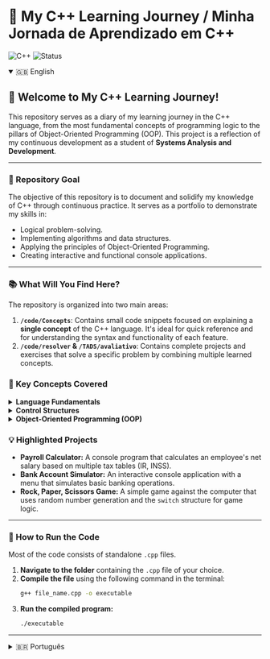 # 🚀 My C++ Learning Journey / Minha Jornada de Aprendizado em C++ 

![C++](https://img.shields.io/badge/Language-C%2B%2B-00599C?logo=cplusplus&logoColor=white)
![Status](https://img.shields.io/badge/Status-Em%20Andamento%20//%20In%20Progress-green)

<details open>
<summary>🇬🇧 English</summary>

## 👋 Welcome to My C++ Learning Journey!

This repository serves as a diary of my learning journey in the C++ language, from the most fundamental concepts of programming logic to the pillars of Object-Oriented Programming (OOP). This project is a reflection of my continuous development as a student of **Systems Analysis and Development**.

---
### 🎯 Repository Goal

The objective of this repository is to document and solidify my knowledge of C++ through continuous practice. It serves as a portfolio to demonstrate my skills in:
* Logical problem-solving.
* Implementing algorithms and data structures.
* Applying the principles of Object-Oriented Programming.
* Creating interactive and functional console applications.

---
### 📚 What Will You Find Here?

The repository is organized into two main areas:

1.  **`/code/Concepts`**: Contains small code snippets focused on explaining a **single concept** of the C++ language. It's ideal for quick reference and for understanding the syntax and functionality of each feature.
2.  **`/code/resolver` & `/TADS/avaliativo`**: Contains complete projects and exercises that solve a specific problem by combining multiple learned concepts.

### 🧠 Key Concepts Covered

<details>
<summary><strong>Language Fundamentals</strong></summary>

- **Data Input and Output:** Using `iostream` (`cout`, `cin`) for user interaction.
- **Data Types and Variables:** Declaration and use of primitive types (`int`, `double`, `char`, `bool`) and the `std::string` type.
- **Operators:** Application of arithmetic, logical (`&&`, `||`, `!`), and conditional (ternary) operators.
- **Math Functions:** Use of the `<cmath>` library for mathematical operations.

</details>

<details>
<summary><strong>Control Structures</strong></summary>

- **Conditionals:** Decision-making logic with `if`, `else if`, and `else`.
- **Loops:** `for`, `while`, and `do-while` for flow control.
- **Flow Control:** Use of `break` to exit loops and `continue` to skip an iteration.

</details>

<details>
<summary><strong>Object-Oriented Programming (OOP)</strong></summary>

- **Classes and Objects:** Creating blueprints (`class`) and their instances (`objects`).
- **Encapsulation:** Protecting data with access specifiers (`private`, `protected`, `public`).
- **Constructors:** Special methods for safely initializing objects.
- **Inheritance:** Creating class hierarchies for code reuse.
- **Polymorphism:** Using `virtual` functions and `override` to allow different behaviors through a common interface.
- **Pointers:** Understanding memory addresses, pointers (`*`), and references (`&`).

</details>

### 💡 Highlighted Projects

* **Payroll Calculator:** A console program that calculates an employee's net salary based on multiple tax tables (IR, INSS).
* **Bank Account Simulator:** An interactive console application with a menu that simulates basic banking operations.
* **Rock, Paper, Scissors Game:** A simple game against the computer that uses random number generation and the `switch` structure for game logic.

---
### 🚀 How to Run the Code

Most of the code consists of standalone `.cpp` files.

1.  **Navigate to the folder** containing the `.cpp` file of your choice.
2.  **Compile the file** using the following command in the terminal:
    ```bash
    g++ file_name.cpp -o executable
    ```
3.  **Run the compiled program:**
    ```bash
    ./executable
    ```
</details>

---

<details>
<summary>🇧🇷 Português</summary>

## 👋 Bem-vindo(a) à Minha Jornada em C++!

Este repositório serve como um diário do meu aprendizado na linguagem C++, desde os conceitos mais fundamentais de lógica de programação até os pilares da Programação Orientada a Objetos (POO). Este projeto é um reflexo do meu desenvolvimento contínuo como estudante de **Análise e Desenvolvimento de Sistemas**.

---
### 🎯 Objetivo do Repositório

O objetivo deste repositório é documentar e solidificar meu conhecimento em C++ através da prática contínua. Ele serve como um portfólio para demonstrar minhas habilidades em:
* Resolução de problemas de lógica.
* Implementação de algoritmos e estruturas de dados.
* Aplicação dos princípios da Programação Orientada a Objetos.
* Criação de aplicações de console interativas e funcionais.

---
### 📚 O que Você Encontrará Aqui?

O repositório está organizado em duas áreas principais:

1.  **`/code/Concepts`**: Contém pequenos snippets de código focados em explicar um **único conceito** da linguagem C++. É ideal para consultas rápidas e para entender a sintaxe e o funcionamento de cada recurso.
2.  **`/code/resolver` e `/TADS/avaliativo`**: Contém projetos e exercícios completos que resolvem um problema específico, combinando múltiplos conceitos aprendidos.

### 🧠 Principais Conceitos Abordados

<details>
<summary><strong>Fundamentos da Linguagem</strong></summary>

- **Entrada e Saída de Dados:** Uso de `iostream` (`cout`, `cin`) para interação com o usuário.
- **Tipos de Dados e Variáveis:** Declaração e uso dos tipos primitivos (`int`, `double`, `char`, `bool`) e do tipo `std::string`.
- **Operadores:** Aplicação de operadores aritméticos, lógicos (`&&`, `||`, `!`) e condicionais (ternário).
- **Funções Matemáticas:** Utilização da biblioteca `<cmath>` para operações matemáticas.

</details>

<details>
<summary><strong>Estruturas de Controle</strong></summary>

- **Condicionais:** Lógica de decisão com `if`, `else if` e `else`.
- **Laços de Repetição:** `for`, `while` e `do-while` para controle de fluxo.
- **Controle de Fluxo:** Uso de `break` para sair de loops e `continue` para pular uma iteração.

</details>

<details>
<summary><strong>Programação Orientada a Objetos (POO)</strong></summary>

- **Classes e Objetos:** Criação de "moldes" (`class`) e suas instâncias (`objetos`).
- **Encapsulamento:** Proteção de dados com `private`, `protected` e `public`.
- **Construtores:** Métodos especiais para inicializar objetos de forma segura.
- **Herança:** Criação de hierarquias de classes para reutilização de código.
- **Polimorfismo:** Uso de funções `virtual` e `override` para permitir comportamentos diferentes através de uma interface comum.
- **Ponteiros:** Entendimento de endereços de memória, ponteiros (`*`) e referências (`&`).

</details>

### 💡 Projetos de Destaque

* **Calculadora de Folha de Pagamento:** Um programa que calcula o salário líquido de um funcionário com base em tabelas de impostos (IR, INSS).
* **Simulador de Conta Bancária:** Uma aplicação de console com um menu interativo que simula operações bancárias básicas.
* **Jogo Pedra, Papel e Tesoura:** Um jogo simples contra o computador que utiliza geração de números aleatórios e a estrutura `switch`.

---
### 🚀 Como Executar os Códigos

A maioria dos códigos são arquivos `.cpp` independentes.

1.  **Navegue até a pasta** que contém o arquivo `.cpp` de sua escolha.
2.  **Compile o arquivo** usando o seguinte comando no terminal:
    ```bash
    g++ nome_do_arquivo.cpp -o executavel
    ```
3.  **Execute o programa compilado:**
    ```bash
    ./executavel
    ```

</details>

